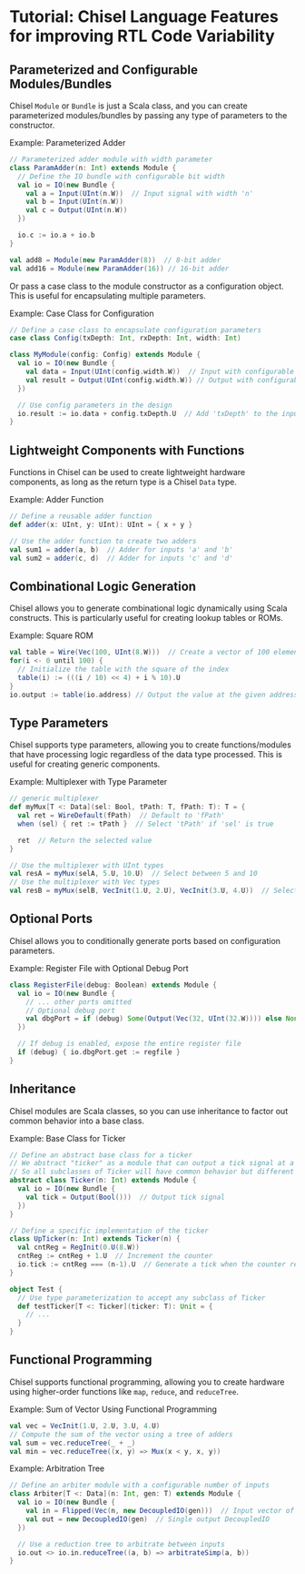 # Tutorial: Chisel Language Features for improving RTL Code Variability

## Parameterized and Configurable Modules/Bundles

Chisel `Module` or `Bundle` is just a Scala class, and you can create parameterized modules/bundles by passing any type of parameters to the constructor.

Example: Parameterized Adder

```scala
// Parameterized adder module with width parameter
class ParamAdder(n: Int) extends Module {
  // Define the IO bundle with configurable bit width
  val io = IO(new Bundle {
    val a = Input(UInt(n.W))  // Input signal with width 'n'
    val b = Input(UInt(n.W))
    val c = Output(UInt(n.W))
  })

  io.c := io.a + io.b
}

val add8 = Module(new ParamAdder(8))  // 8-bit adder
val add16 = Module(new ParamAdder(16)) // 16-bit adder
```

Or pass a case class to the module constructor as a configuration object. This is useful for encapsulating multiple parameters.

Example: Case Class for Configuration

```scala
// Define a case class to encapsulate configuration parameters
case class Config(txDepth: Int, rxDepth: Int, width: Int)

class MyModule(config: Config) extends Module {
  val io = IO(new Bundle {
    val data = Input(UInt(config.width.W))  // Input with configurable width
    val result = Output(UInt(config.width.W)) // Output with configurable width
  })

  // Use config parameters in the design
  io.result := io.data + config.txDepth.U  // Add 'txDepth' to the input data
}
```

## Lightweight Components with Functions

Functions in Chisel can be used to create lightweight hardware components, as long as the return type is a Chisel `Data` type.

Example: Adder Function

```scala
// Define a reusable adder function
def adder(x: UInt, y: UInt): UInt = { x + y }

// Use the adder function to create two adders
val sum1 = adder(a, b)  // Adder for inputs 'a' and 'b'
val sum2 = adder(c, d)  // Adder for inputs 'c' and 'd'
```

## Combinational Logic Generation

Chisel allows you to generate combinational logic dynamically using Scala constructs. This is particularly useful for creating lookup tables or ROMs.

Example: Square ROM

```scala
val table = Wire(Vec(100, UInt(8.W)))  // Create a vector of 100 elements, each 8 bits wide
for(i <- 0 until 100) {
  // Initialize the table with the square of the index
  table(i) := (((i / 10) << 4) + i % 10).U
}
io.output := table(io.address) // Output the value at the given address by simply looking up the table
```

## Type Parameters

Chisel supports type parameters, allowing you to create functions/modules that have processing logic regardless of the data type processed. This is useful for creating generic components.

Example: Multiplexer with Type Parameter

```scala
// generic multiplexer
def myMux[T <: Data](sel: Bool, tPath: T, fPath: T): T = {
  val ret = WireDefault(fPath)  // Default to 'fPath'
  when (sel) { ret := tPath }  // Select 'tPath' if 'sel' is true

  ret  // Return the selected value
}

// Use the multiplexer with UInt types
val resA = myMux(selA, 5.U, 10.U)  // Select between 5 and 10
// Use the multiplexer with Vec types
val resB = myMux(selB, VecInit(1.U, 2.U), VecInit(3.U, 4.U))  // Select between two vectors
```

## Optional Ports

Chisel allows you to conditionally generate ports based on configuration parameters.

Example: Register File with Optional Debug Port

```scala
class RegisterFile(debug: Boolean) extends Module {
  val io = IO(new Bundle {
    // ... other ports omitted
    // Optional debug port
    val dbgPort = if (debug) Some(Output(Vec(32, UInt(32.W)))) else None
  })

  // If debug is enabled, expose the entire register file
  if (debug) { io.dbgPort.get := regfile }
}
```

## Inheritance

Chisel modules are Scala classes, so you can use inheritance to factor out common behavior into a base class.

Example: Base Class for Ticker

```scala
// Define an abstract base class for a ticker
// We abstract "ticker" as a module that can output a tick signal at a certain frequency
// So all subclasses of Ticker will have common behavior but different implementations
abstract class Ticker(n: Int) extends Module {
  val io = IO(new Bundle {
    val tick = Output(Bool()))  // Output tick signal
  })
}

// Define a specific implementation of the ticker
class UpTicker(n: Int) extends Ticker(n) {
  val cntReg = RegInit(0.U(8.W))
  cntReg := cntReg + 1.U  // Increment the counter
  io.tick := cntReg === (n-1).U  // Generate a tick when the counter reaches 'n-1'
}

object Test {
  // Use type parameterization to accept any subclass of Ticker
  def testTicker[T <: Ticker](ticker: T): Unit = {
    // ...
  }
}
```

## Functional Programming

Chisel supports functional programming, allowing you to create hardware using higher-order functions like `map`, `reduce`, and `reduceTree`.

Example: Sum of Vector Using Functional Programming

```scala
val vec = VecInit(1.U, 2.U, 3.U, 4.U)
// Compute the sum of the vector using a tree of adders
val sum = vec.reduceTree(_ + _)
val min = vec.reduceTree((x, y) => Mux(x < y, x, y))
```

Example: Arbitration Tree

```scala
// Define an arbiter module with a configurable number of inputs
class Arbiter[T <: Data](n: Int, gen: T) extends Module {
  val io = IO(new Bundle {
    val in = Flipped(Vec(n, new DecoupledIO(gen)))  // Input vector of DecoupledIO
    val out = new DecoupledIO(gen)  // Single output DecoupledIO
  })

  // Use a reduction tree to arbitrate between inputs
  io.out <> io.in.reduceTree((a, b) => arbitrateSimp(a, b))
}
```
